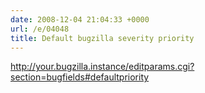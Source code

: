 ```yaml
---
date: 2008-12-04 21:04:33 +0000
url: /e/04048
title: Default bugzilla severity priority
---
```



<http://your.bugzilla.instance/editparams.cgi?section=bugfields#defaultpriority>
